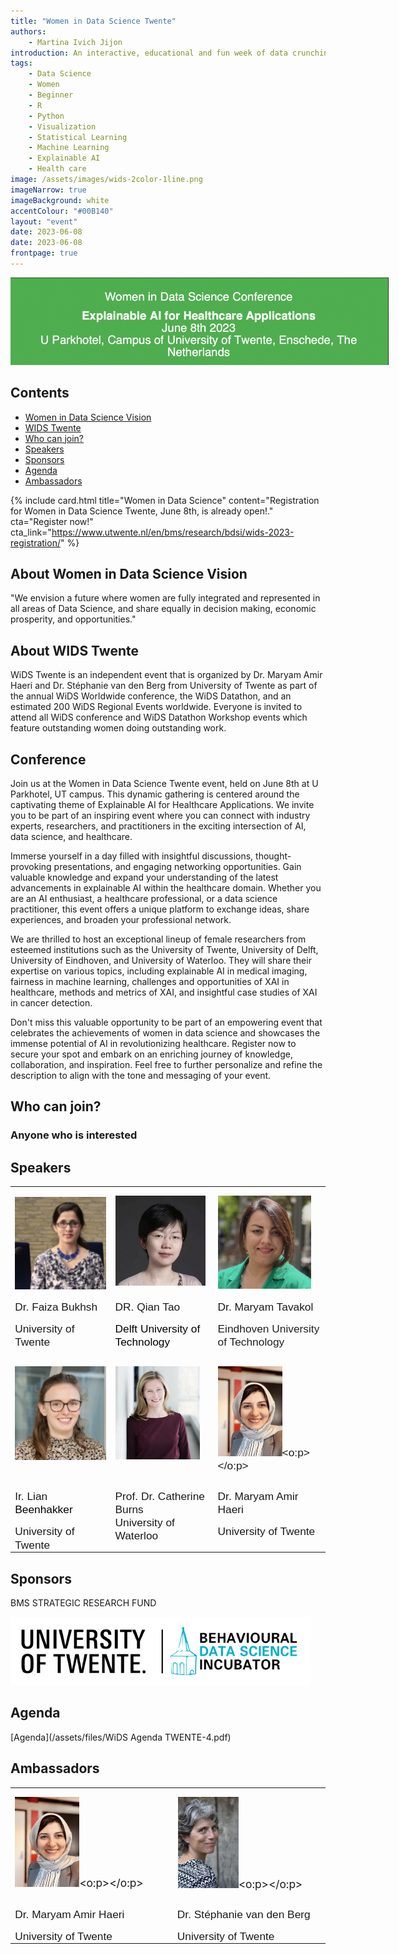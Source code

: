 ```yaml
---
title: "Women in Data Science Twente"
authors:
    - Martina Ivich Jijon
introduction: An interactive, educational and fun week of data crunching, modelling, (virtual) lunch workshops, and team work open to all BMS students and staff.
tags:
    - Data Science
    - Women
    - Beginner
    - R
    - Python
    - Visualization
    - Statistical Learning
    - Machine Learning
    - Explainable AI 
    - Health care 
image: /assets/images/wids-2color-1line.png
imageNarrow: true
imageBackground: white
accentColour: "#00B140"
layout: "event"
date: 2023-06-08
date: 2023-06-08
frontpage: true
---
```

<img alt="WIDS Twente" src="/assets/images/WIDS SPEAKERS/top header.png" style="position: relative; max-width: 120%" />

## Contents

- [ Women in Data Science Vision](#about-women-in-data-science-vision)
- [WIDS Twente](#about-wids-twente)
- [Who can join?](#who-can-join)
- [Speakers](#speakers)
- [Sponsors](#sponsors)
- [Agenda](#agenda)
- [Ambassadors](#ambassadors)

{% include card.html title="Women in Data Science" content="Registration for Women in Data Science Twente, June 8th, is already open!." cta="Register now!" cta_link="https://www.utwente.nl/en/bms/research/bdsi/wids-2023-registration/" %} 

## About Women in Data Science Vision

"We envision a future where women are fully integrated and represented in all areas of Data Science, and share equally in decision making, economic prosperity, and opportunities." 

## About WIDS Twente 
WiDS Twente is an independent event that is organized by Dr. Maryam Amir Haeri and Dr. Stéphanie van den Berg from University of Twente as part of the annual WiDS Worldwide conference, the WiDS Datathon, and an estimated 200 WiDS Regional Events worldwide.  Everyone is invited to attend all WiDS conference and WiDS Datathon Workshop events which feature outstanding women doing outstanding work.

## Conference

Join us at the Women in Data Science Twente event, held on June 8th at U Parkhotel, UT campus. This dynamic gathering is centered around the captivating theme of Explainable AI for Healthcare Applications. We invite you to be part of an inspiring event where you can connect with industry experts, researchers, and practitioners in the exciting intersection of AI, data science, and healthcare.

Immerse yourself in a day filled with insightful discussions, thought-provoking presentations, and engaging networking opportunities. Gain valuable knowledge and expand your understanding of the latest advancements in explainable AI within the healthcare domain. Whether you are an AI enthusiast, a healthcare professional, or a data science practitioner, this event offers a unique platform to exchange ideas, share experiences, and broaden your professional network.

We are thrilled to host an exceptional lineup of female researchers from esteemed institutions such as the University of Twente, University of Delft, University of Eindhoven, and University of Waterloo. They will share their expertise on various topics, including explainable AI in medical imaging, fairness in machine learning, challenges and opportunities of XAI in healthcare, methods and metrics of XAI, and insightful case studies of XAI in cancer detection.

Don't miss this valuable opportunity to be part of an empowering event that celebrates the achievements of women in data science and showcases the immense potential of AI in revolutionizing healthcare. Register now to secure your spot and embark on an enriching journey of knowledge, collaboration, and inspiration.
Feel free to further personalize and refine the description to align with the tone and messaging of your event.

## Who can join?

### Anyone who is interested

## Speakers 

<table class="MsoTableGrid" border="0" cellspacing="0" cellpadding="0" style="border-collapse:collapse;border:none;mso-yfti-tbllook:1184;mso-padding-alt:
 0cm 5.4pt 0cm 5.4pt;mso-border-insideh:none;mso-border-insidev:none">
 <tbody><tr style="mso-yfti-irow:0;mso-yfti-firstrow:yes">
  <td width="214" valign="top" style="width:160.8pt;padding:0cm 5.4pt 0cm 5.4pt">
  <p style="margin-bottom:0cm"><span style="font-size:13.0pt"><span style="mso-no-proof:yes"><!--[if gte vml 1]><v:shape id="Picture_x0020_3"
   o:spid="_x0000_i1032" type="#_x0000_t75" alt="dr. F.A. Bukhsh (Faiza) | University of Twente"
   style='width:150pt;height:150pt;visibility:visible;mso-wrap-style:square'>
   <v:imagedata src="assets/images/WIDS SPEAKERS/faiza.png"/>
  </v:shape><![endif]--><!--[if !vml]--><img width="150" height="150" src="/assets/images/WIDS SPEAKERS/faiza.png" alt="dr. F.A. Bukhsh (Faiza) | University of Twente" v:shapes="Picture_x0020_3"><!--[endif]--></span></span><span lang="EN-US" style="font-size:13.0pt;mso-ansi-language:EN-US"><o:p></o:p></span></p>
  </td>
  <td width="229" valign="top" style="width:171.85pt;padding:0cm 5.4pt 0cm 5.4pt">
  <p style="margin-bottom:0cm"><span style="font-size:13.0pt;mso-no-proof:yes"><!--[if gte vml 1]><v:shape
   id="图片_x0020_1" o:spid="_x0000_i1031" type="#_x0000_t75" alt="https://d2k0ddhflgrk1i.cloudfront.net/_processed_/2/c/csm_csm_Tao_Qian_website_photo_97956ad757_38c03c48c0.png"
   style='width:2in;height:2in;visibility:visible;mso-wrap-style:square'>
   <v:imagedata src="Explainable%20AI%20for%20Healthcare%20Applications%202.fld/image004.png"
    o:title="csm_csm_Tao_Qian_website_photo_97956ad757_38c03c48c0"/>
  </v:shape><![endif]--><!--[if !vml]--><img width="144" height="144" src="/assets/images/WIDS SPEAKERS/Qian.png" alt="Dr. Qian Tao
Delft University of Technology" v:shapes="图片_x0020_1"><!--[endif]--></span><span lang="EN-US" style="font-size:
  13.0pt;mso-ansi-language:EN-US"><o:p></o:p></span></p>
  </td>
  <td width="265" valign="top" style="width:7.0cm;padding:0cm 5.4pt 0cm 5.4pt">
  <p style="margin-bottom:0cm"><span style="font-size:13.0pt"><span style="mso-no-proof:yes"><!--[if gte vml 1]><v:shape id="Picture_x0020_2"
   o:spid="_x0000_i1030" type="#_x0000_t75" alt="Maryam Tavakol" style='width:149pt;
   height:149pt;visibility:visible;mso-wrap-style:square'>
   <v:imagedata src="Explainable%20AI%20for%20Healthcare%20Applications%202.fld/image005.jpg"
    o:href="https://maryamtavakol.com/assets/images/bio-photo.jpg"/>
  </v:shape><![endif]--><!--[if !vml]--><img width="149" height="149" src="/assets/images/WIDS SPEAKERS/Maryam Tavakol.png" alt="Maryam Tavakol" v:shapes="Picture_x0020_2"><!--[endif]--></span></span><span lang="EN-US" style="font-size:13.0pt;mso-ansi-language:EN-US"><o:p></o:p></span></p>
  </td>
 </tr>
 <tr style="mso-yfti-irow:1">
  <td width="214" valign="top" style="width:160.8pt;padding:0cm 5.4pt 0cm 5.4pt">
  <p style="margin-bottom:0cm"><span lang="EN-US" style="font-size:13.0pt;
  font-family:Helvetica;mso-ansi-language:EN-US">Dr. Faiza <span class="SpellE">Bukhsh</span><o:p></o:p></span></p>
  <p style="margin-bottom:0cm"><span lang="EN-US" style="font-size:13.0pt;
  font-family:Helvetica;mso-ansi-language:EN-US;mso-no-proof:yes">University of
  Twente</span><span lang="EN-US" style="font-size:13.0pt;font-family:Helvetica;
  mso-ansi-language:EN-US"><o:p></o:p></span></p>
  </td>
  <td width="229" valign="top" style="width:171.85pt;padding:0cm 5.4pt 0cm 5.4pt">
  <p style="margin-bottom:0cm"><span lang="EN-US" style="font-size:13.0pt;
  font-family:Helvetica;mso-ansi-language:EN-US">DR. Qian Tao<o:p></o:p></span></p>
  <p class="MsoNormal"><span style="font-size:13.0pt;font-family:Helvetica;
  mso-bidi-font-family:Arial;color:black">Delft University of Technology <o:p></o:p></span></p>
  </td>
  <td width="265" valign="top" style="width:7.0cm;padding:0cm 5.4pt 0cm 5.4pt">
  <p style="margin-bottom:0cm"><span lang="EN-US" style="font-size:13.0pt;
  font-family:Helvetica;mso-ansi-language:EN-US;mso-no-proof:yes">Dr. Maryam
  Tavakol <o:p></o:p></span></p>
  <p class="MsoNormal"><span style="font-size:13.0pt;font-family:Helvetica;
  mso-bidi-font-family:Arial;color:#202124">Eindhoven University of Technology<o:p></o:p></span></p>
  </td>
 </tr>
 <tr style="mso-yfti-irow:2">
  <td width="214" valign="top" style="width:160.8pt;padding:0cm 5.4pt 0cm 5.4pt">
  <p style="margin-bottom:0cm"><span style="font-size:13.0pt;font-family:Helvetica"><span style="mso-no-proof:yes"><!--[if gte vml 1]><v:shape id="Picture_x0020_7"
   o:spid="_x0000_i1029" type="#_x0000_t75" alt="ir. L. Beenhakker (Lian) | Universiteit Twente"
   style='width:150pt;height:150pt;visibility:visible;mso-wrap-style:square'>
   <v:imagedata src="Explainable%20AI%20for%20Healthcare%20Applications%202.fld/image006.jpg"
    o:href="https://personen.utwente.nl/l.beenhakker/picture.jpg"/>
  </v:shape><![endif]--><!--[if !vml]--><img width="150" height="150" src="/assets/images/WIDS SPEAKERS/lian.png" alt="ir. L. Beenhakker (Lian) | Universiteit Twente" v:shapes="Picture_x0020_7"><!--[endif]--></span></span><span lang="EN-US" style="font-size:13.0pt;font-family:Helvetica;mso-ansi-language:
  EN-US"><o:p></o:p></span></p>
  </td>
  <td width="229" valign="top" style="width:171.85pt;padding:0cm 5.4pt 0cm 5.4pt">
  <p style="margin-bottom:0cm"><span style="font-size:13.0pt;font-family:Helvetica"><span style="mso-no-proof:yes"><!--[if gte vml 1]><v:shape id="Picture_x0020_5"
   o:spid="_x0000_i1028" type="#_x0000_t75" alt="Catherine Burns" style='width:135pt;
   height:149pt;visibility:visible;mso-wrap-style:square'>
   <v:imagedata src="Explainable%20AI%20for%20Healthcare%20Applications%202.fld/image007.jpg"
    o:href="https://uwaterloo.ca/research/sites/ca.research/files/resize/uploads/images/clc_9511-220x243.jpg"/>
  </v:shape><![endif]--><!--[if !vml]--><img width="135" height="149" src="/assets/images/WIDS SPEAKERS/catherine.png" alt="Catherine Burns" v:shapes="Picture_x0020_5"><!--[endif]--></span></span><span lang="EN-US" style="font-size:13.0pt;font-family:Helvetica;mso-ansi-language:
  EN-US"><o:p></o:p></span></p>
  </td>
  <td width="265" valign="top" style="width:7.0cm;padding:0cm 5.4pt 0cm 5.4pt">
  <p style="margin-bottom:0cm"><span lang="EN-US" style="font-size:13.0pt;
  font-family:Helvetica;mso-ansi-language:EN-US;mso-no-proof:yes"><!--[if gte vml 1]><v:shape
   id="Picture_x0020_211443087" o:spid="_x0000_i1027" type="#_x0000_t75" alt="A person smiling at the camera&#10;&#10;Description automatically generated with low confidence"
   style='width:103pt;height:2in;visibility:visible;mso-wrap-style:square'>
   <v:imagedata src="Explainable%20AI%20for%20Healthcare%20Applications%202.fld/image008.jpg"
    o:title="A person smiling at the camera&#10;&#10;Description automatically generated with low confidence"/>
  </v:shape><![endif]--><!--[if !vml]--><img width="103" height="144" src="/assets/images/WIDS SPEAKERS/maryam amir.png" alt="A person smiling at the camera

Description automatically generated with low confidence" v:shapes="Picture_x0020_211443087"><!--[endif]--></span><span lang="EN-US" style="font-size:13.0pt;font-family:Helvetica;mso-ansi-language:EN-US"><o:p></o:p></span></p>
  </td>
 </tr>
 <tr style="mso-yfti-irow:3;mso-yfti-lastrow:yes">
  <td width="214" valign="top" style="width:160.8pt;padding:0cm 5.4pt 0cm 5.4pt">
  <p style="margin-bottom:0cm"><span lang="EN-US" style="font-size:13.0pt;
  font-family:Helvetica;mso-ansi-language:EN-US">Ir. Lian </span><span style="font-size:13.0pt;font-family:Helvetica;mso-bidi-font-family:Arial;
  color:black">Beenhakker<o:p></o:p></span></p>
  <p style="margin-bottom:0cm"><span lang="EN-US" style="font-size:13.0pt;
  font-family:Helvetica;mso-ansi-language:EN-US;mso-no-proof:yes">University of
  Twente</span><span lang="FA" dir="RTL" style="font-size:13.0pt;mso-ascii-font-family:
  Helvetica;mso-hansi-font-family:Helvetica;mso-ansi-language:EN-US;mso-bidi-language:
  FA"><o:p></o:p></span></p>
  </td>
  <td width="229" valign="top" style="width:171.85pt;padding:0cm 5.4pt 0cm 5.4pt">
  <p style="margin-bottom:0cm"><span lang="EN-US" style="font-size:13.0pt;
  font-family:Helvetica;mso-ansi-language:EN-US">Prof. Dr. Catherine Burns<br>
  University of Waterloo<o:p></o:p></span></p>
  </td>
  <td width="265" valign="top" style="width:7.0cm;padding:0cm 5.4pt 0cm 5.4pt">
  <p style="margin-bottom:0cm"><span lang="EN-US" style="font-size:13.0pt;
  font-family:Helvetica;mso-ansi-language:EN-US;mso-no-proof:yes">Dr. Maryam
  Amir Haeri<o:p></o:p></span></p>
  <p style="margin-bottom:0cm"><span lang="EN-US" style="font-size:13.0pt;
  font-family:Helvetica;mso-ansi-language:EN-US;mso-no-proof:yes">University of
  Twente<o:p></o:p></span></p>
  </td>
 </tr>
</tbody></table>

## Sponsors 
BMS STRATEGIC RESEARCH FUND

<img alt="Behavioral Data Science incubator" src="/assets/images/logo-utwente-bdsi.png" style="position: relative; max-width: 120%" />


## Agenda
[Agenda](/assets/files/WiDS Agenda TWENTE-4.pdf)


## Ambassadors 

<table class="MsoTableGrid" border="0" cellspacing="0" cellpadding="0" style="border-collapse:collapse;border:none;mso-yfti-tbllook:1184;mso-padding-alt:
 0cm 5.4pt 0cm 5.4pt;mso-border-insideh:none;mso-border-insidev:none">
 <tbody><tr style="mso-yfti-irow:0;mso-yfti-firstrow:yes">
  <td width="312" valign="top" style="width:233.65pt;padding:0cm 5.4pt 0cm 5.4pt">
  <p style="margin-bottom:0cm"><span lang="EN-US" style="font-size:13.0pt;
  mso-ansi-language:EN-US;mso-no-proof:yes"><!--[if gte vml 1]><v:shape id="Picture_x0020_6"
   o:spid="_x0000_i1026" type="#_x0000_t75" alt="A person smiling at the camera&#10;&#10;Description automatically generated with low confidence"
   style='width:103pt;height:2in;visibility:visible;mso-wrap-style:square'>
   <v:imagedata src="Explainable%20AI%20for%20Healthcare%20Applications%202.fld/image008.jpg"
    o:title="A person smiling at the camera&#10;&#10;Description automatically generated with low confidence"/>
  </v:shape><![endif]--><!--[if !vml]--><img width="103" height="144" src="/assets/images/WIDS SPEAKERS/maryam amir.png" alt="A person smiling at the camera

Description automatically generated with low confidence" v:shapes="Picture_x0020_6"><!--[endif]--></span><span lang="EN-US" style="font-size:13.0pt;mso-ansi-language:EN-US"><o:p></o:p></span></p>
  </td>
  <td width="290" valign="top" style="width:217.15pt;padding:0cm 5.4pt 0cm 5.4pt">
  <p style="margin-bottom:0cm"><span lang="EN-US" style="font-size:13.0pt;
  mso-ansi-language:EN-US;mso-no-proof:yes"><!--[if gte vml 1]><v:shape id="Picture_x0020_1"
   o:spid="_x0000_i1025" type="#_x0000_t75" alt="A close-up of a person smiling&#10;&#10;Description automatically generated with medium confidence"
   style='width:98pt;height:146pt;visibility:visible;mso-wrap-style:square'>
   <v:imagedata src="Explainable%20AI%20for%20Healthcare%20Applications%202.fld/image009.png"
    o:title="A close-up of a person smiling&#10;&#10;Description automatically generated with medium confidence"/>
  </v:shape><![endif]--><!--[if !vml]--><img width="98" height="146" src="/assets/images/WIDS SPEAKERS/stephanie .png" alt="A close-up of a person smiling

Description automatically generated with medium confidence" v:shapes="Picture_x0020_1"><!--[endif]--></span><span lang="EN-US" style="font-size:13.0pt;mso-ansi-language:EN-US"><o:p></o:p></span></p>
  </td>
 </tr>
 <tr style="mso-yfti-irow:1;mso-yfti-lastrow:yes">
  <td width="312" valign="top" style="width:233.65pt;padding:0cm 5.4pt 0cm 5.4pt">
  <p style="margin-bottom:0cm"><span lang="EN-US" style="font-size:13.0pt;
  font-family:Helvetica;mso-ansi-language:EN-US;mso-no-proof:yes">Dr. Maryam
  Amir Haeri<o:p></o:p></span></p>
  <p style="margin-bottom:0cm"><span lang="EN-US" style="font-size:13.0pt;
  font-family:Helvetica;mso-ansi-language:EN-US;mso-no-proof:yes">University of
  Twente<o:p></o:p></span></p>
  </td>
  <td width="290" valign="top" style="width:217.15pt;padding:0cm 5.4pt 0cm 5.4pt">
  <p style="margin-bottom:0cm"><span lang="EN-US" style="font-size:13.0pt;
  font-family:Helvetica;mso-ansi-language:EN-US">Dr. Stéphanie van den Berg<o:p></o:p></span></p>
  <p style="margin-bottom:0cm"><span lang="EN-US" style="font-size:13.0pt;
  font-family:Helvetica;mso-ansi-language:EN-US;mso-no-proof:yes">University of
  Twente</span><span lang="EN-US" style="font-size:13.0pt;font-family:Helvetica;
  mso-ansi-language:EN-US"><o:p></o:p></span></p>
  </td>
 </tr>
</tbody></table>

